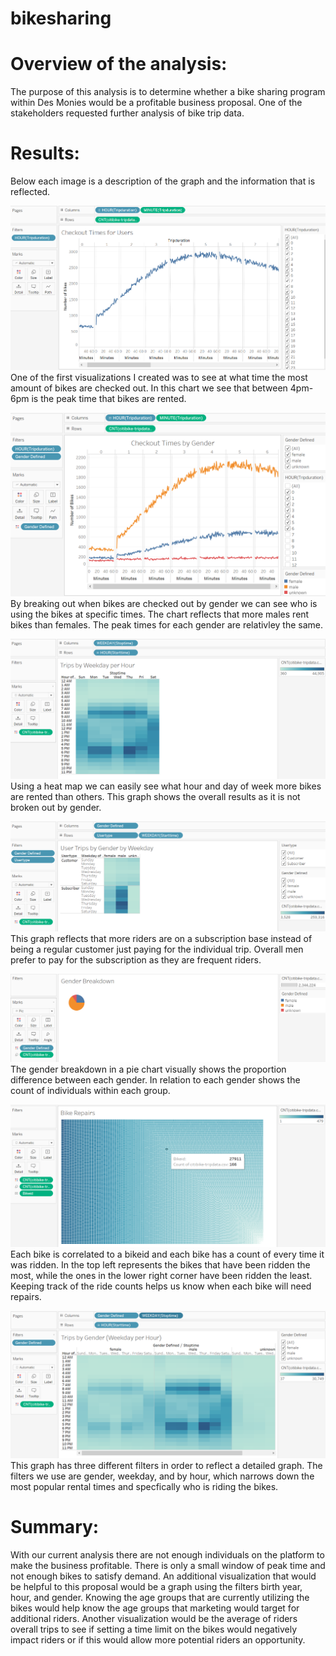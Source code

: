 # bikesharing
# Overview of the analysis: 
The purpose of this analysis is to determine whether a bike sharing program within Des Monies would be a profitable business proposal. One of the stakeholders requested further analysis of bike trip data.  
# Results: 
Below each image is a description of the graph and the information that is reflected. 

![image](Checkout_times_for_users.PNG)
One of the first visualizations I created was to see at what time the most amount of bikes are checked out. In this chart we see that between 4pm-6pm is the peak time that bikes are rented. 

![image](Checkout_Times_by_Gender.PNG)
By breaking out when bikes are checked out by gender we can see who is using the bikes at specific times. The chart reflects that more males rent bikes than females. The peak times for each gender are relativley the same. 

![image](Trips_by_weekday_per_hour.PNG)
Using a heat map we can easily see what hour and day of week more bikes are rented than others. This graph shows the overall results as it is not broken out by gender. 

![image](User_trips_by_gender.PNG)
This graph reflects that more riders are on a subscription base instead of being a regular customer just paying for the individual trip.  Overall men prefer to pay for the subscription as they are frequent riders. 

![image](gender_breakdown.PNG)
The gender breakdown in a pie chart visually shows the proportion difference between each gender.  In relation to each gender shows the count of individuals within each group.

![image](bike_repairs.PNG)
Each bike is correlated to a bikeid and each bike has a count of every time it was ridden.  In the top left represents the bikes that have been ridden the most, while the ones in the lower right corner have been ridden the least. Keeping track of the ride counts helps us know when each bike will need repairs. 


![image](trips_by_gender_weekday_per_hour.PNG) 
This graph has three different filters in order to reflect a detailed graph.  The filters we use are gender, weekday, and by hour, which narrows down the most popular rental times and specfically who is riding the bikes. 

# Summary: 
With our current analysis there are not enough individuals on the platform to make the business profitable.  There is only a small window of peak time and not enough bikes to satisfy demand.  An additional visualization that would be helpful to this proposal would be a graph using the filters birth year, hour, and gender.  Knowing the age groups that are currently utilizing the bikes would help know the age groups that marketing would target for additional riders. Another visualization would be the average of riders overall trips to see if setting a time limit on the bikes would negatively impact riders or if this would allow more potential riders an opportunity. 
